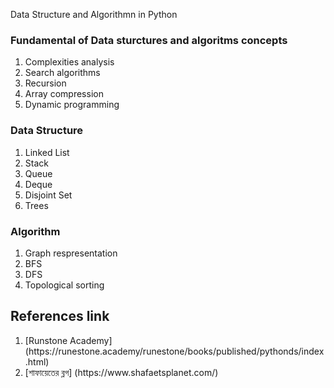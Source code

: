Data Structure and Algorithmn in Python

<h3>Fundamental of Data sturctures and algoritms concepts</h3>

<ol>
<li>Complexities analysis</li>
<li>Search algorithms</li>
<li>Recursion</li>
<li>Array compression</li>
<li>Dynamic programming</li>
</ol>

<h3>Data Structure</h3>

<ol>
<li>Linked List</li>
<li>Stack</li>
<li>Queue</li>
<li>Deque</li>
<li>Disjoint Set</li>
<li>Trees</li>
</ol>

<h3>Algorithm</h3>
<ol>
 <li>Graph respresentation</li>
 <li>BFS</li>
 <li>DFS</li>
 <li>Topological sorting</li>
</ol>

<h2> References link </h2>
<ol>
<li> [Runstone Academy] (https://runestone.academy/runestone/books/published/pythonds/index.html) </li>
<li> [শাফায়েতের ব্লগ] (https://www.shafaetsplanet.com/) </li>
</ol>
